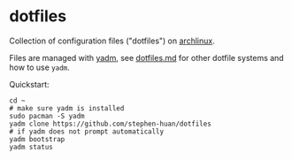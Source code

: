 # dotfiles

Collection of configuration files ("dotfiles") on [archlinux](./os/arch/).

Files are managed with [yadm](https://yadm.io/),
see [dotfiles.md](dotfiles.md) for
other dotfile systems and how to use `yadm`.

Quickstart:

```shell
cd ~
# make sure yadm is installed
sudo pacman -S yadm
yadm clone https://github.com/stephen-huan/dotfiles
# if yadm does not prompt automatically
yadm bootstrap
yadm status
```
